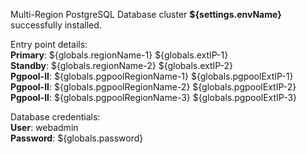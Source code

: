 Multi-Region PostgreSQL Database cluster **${settings.envName}** successfully installed.

Entry point details:    
**Primary**: ${globals.regionName-1} ${globals.extIP-1}   
**Standby**: ${globals.regionName-2} ${globals.extIP-2}  
**Pgpool-II**: ${globals.pgpoolRegionName-1} ${globals.pgpoolExtIP-1}    
**Pgpool-II**: ${globals.pgpoolRegionName-2} ${globals.pgpoolExtIP-2}   
**Pgpool-II**: ${globals.pgpoolRegionName-3} ${globals.pgpoolExtIP-3} 

Database credentials:   
**User**: webadmin    
**Password**: ${globals.password}  
